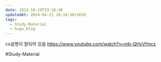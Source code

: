 ```yaml
---
date: 2023-10-19T23:28:30
updatedAt: 2024-04-21 18:34:36+2650
tags:
  - Study-Material
  - hugo_blog
---
```

cs설명이 잘되어 있음
https://www.youtube.com/watch?v=mb-QHxVfmcs

#Study-Material 